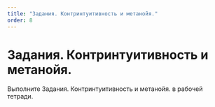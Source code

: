 ```yaml
---
title: "Задания. Контринтуитивность и метанойя."
order: 8
---
```


# Задания. Контринтуитивность и метанойя.

Выполните Задания. Контринтуитивность и метанойя. в рабочей тетради.